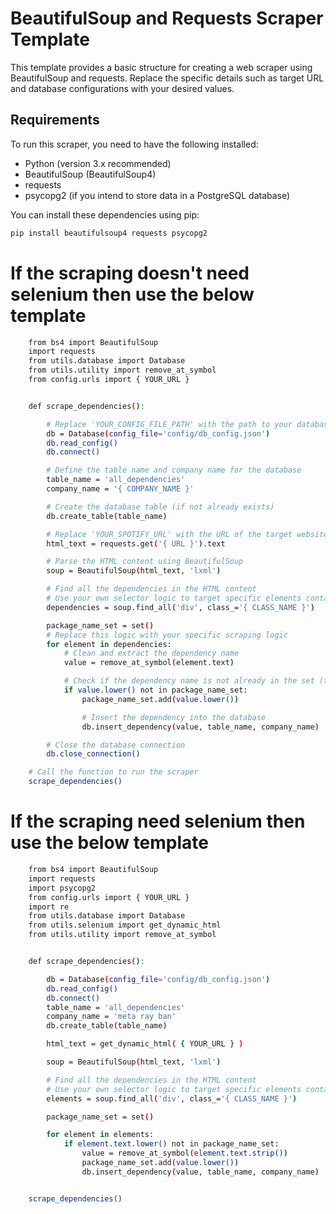 # BeautifulSoup and Requests Scraper Template

This template provides a basic structure for creating a web scraper using BeautifulSoup and requests. Replace the specific details such as target URL and database configurations with your desired values.

## Requirements

To run this scraper, you need to have the following installed:

- Python (version 3.x recommended)
- BeautifulSoup (BeautifulSoup4)
- requests
- psycopg2 (if you intend to store data in a PostgreSQL database)

You can install these dependencies using pip:

```bash
pip install beautifulsoup4 requests psycopg2
```

# If the scraping doesn't need selenium then use the below template

```sh
    from bs4 import BeautifulSoup
    import requests
    from utils.database import Database
    from utils.utility import remove_at_symbol
    from config.urls import { YOUR_URL }


    def scrape_dependencies():

        # Replace 'YOUR_CONFIG_FILE_PATH' with the path to your database configuration file
        db = Database(config_file='config/db_config.json')
        db.read_config()
        db.connect()

        # Define the table name and company name for the database
        table_name = 'all_dependencies'
        company_name = '{ COMPANY_NAME }'

        # Create the database table (if not already exists)
        db.create_table(table_name)

        # Replace 'YOUR_SPOTIFY_URL' with the URL of the target website you want to scrape
        html_text = requests.get('{ URL }').text

        # Parse the HTML content using BeautifulSoup
        soup = BeautifulSoup(html_text, 'lxml')

        # Find all the dependencies in the HTML content
        # Use your own selector logic to target specific elements containing the dependencies
        dependencies = soup.find_all('div', class_='{ CLASS_NAME }')

        package_name_set = set()
        # Replace this logic with your specific scraping logic
        for element in dependencies:
            # Clean and extract the dependency name
            value = remove_at_symbol(element.text)

            # Check if the dependency name is not already in the set (to avoid duplicates)
            if value.lower() not in package_name_set:
                package_name_set.add(value.lower())

                # Insert the dependency into the database
                db.insert_dependency(value, table_name, company_name)

        # Close the database connection
        db.close_connection()

    # Call the function to run the scraper
    scrape_dependencies()

```

# If the scraping need selenium then use the below template

```sh
    from bs4 import BeautifulSoup
    import requests
    import psycopg2
    from config.urls import { YOUR_URL }
    import re
    from utils.database import Database
    from utils.selenium import get_dynamic_html
    from utils.utility import remove_at_symbol


    def scrape_dependencies():

        db = Database(config_file='config/db_config.json')
        db.read_config()
        db.connect()
        table_name = 'all_dependencies'
        company_name = 'meta ray ban'
        db.create_table(table_name)

        html_text = get_dynamic_html( { YOUR_URL } )

        soup = BeautifulSoup(html_text, 'lxml')

        # Find all the dependencies in the HTML content
        # Use your own selector logic to target specific elements containing the dependencies
        elements = soup.find_all('div', class_='{ CLASS_NAME }')

        package_name_set = set()

        for element in elements:
            if element.text.lower() not in package_name_set:
                value = remove_at_symbol(element.text.strip())
                package_name_set.add(value.lower())
                db.insert_dependency(value, table_name, company_name)


    scrape_dependencies()

```
